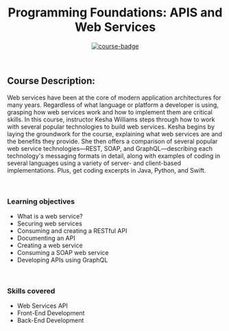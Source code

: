 <div align="center">

# Programming Foundations: APIS and Web Services

[![course-badge]][course-link]

</div>

<!-- badge info -->
[course-badge]:https://img.shields.io/badge/learning-APIS%20&%20Web%20Services-white?logo=Linkedin&labelColor=blue&style=for-the-badge
[course-link]:https://www.linkedin.com/learning/programming-foundations-apis-and-web-services "Programming Foundations: Data Structures"

<br>

## Course Description:
Web services have been at the core of modern application architectures for many years. Regardless of what language or platform a developer is using, grasping how web services work and how to implement them are critical skills. In this course, instructor Kesha Williams steps through how to work with several popular technologies to build web services. Kesha begins by laying the groundwork for the course, explaining what web services are and the benefits they provide. She then offers a comparison of several popular web service technologies—REST, SOAP, and GraphQL—describing each technology's messaging formats in detail, along with examples of coding in several languages using a variety of server- and client-based implementations. Plus, get coding excerpts in Java, Python, and Swift.

<br>

###  Learning objectives
- What is a web service?
- Securing web services
- Consuming and creating a RESTful API
- Documenting an API
- Creating a web service
- Consuming a SOAP web service
- Developing APIs using GraphQL

<br>

### Skills covered
- Web Services API
- Front-End Development
- Back-End Development